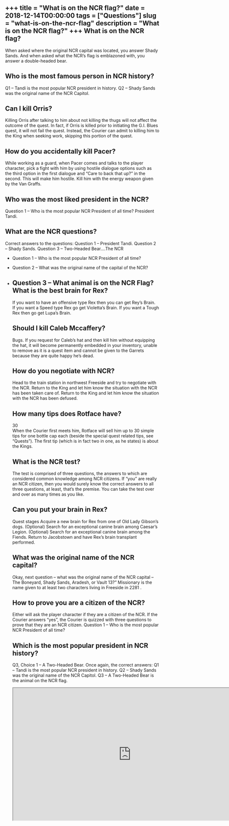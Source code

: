 +++
title = "What is on the NCR flag?"
date = 2018-12-14T00:00:00
tags = ["Questions"]
slug = "what-is-on-the-ncr-flag"
description = "What is on the NCR flag?"
+++
What is on the NCR flag?
------------------------

When asked where the original NCR capital was located, you answer Shady Sands. And when asked what the NCR’s flag is emblazoned with, you answer a double-headed bear.

Who is the most famous person in NCR history?
---------------------------------------------

Q1 – Tandi is the most popular NCR president in history. Q2 – Shady Sands was the original name of the NCR Capitol.

Can I kill Orris?
-----------------

Killing Orris after talking to him about not killing the thugs will not affect the outcome of the quest. In fact, if Orris is killed prior to initiating the G.I. Blues quest, it will not fail the quest. Instead, the Courier can admit to killing him to the King when seeking work, skipping this portion of the quest.

How do you accidentally kill Pacer?
-----------------------------------

While working as a guard, when Pacer comes and talks to the player character, pick a fight with him by using hostile dialogue options such as the third option in the first dialogue and “Care to back that up?” in the second. This will make him hostile. Kill him with the energy weapon given by the Van Graffs.

Who was the most liked president in the NCR?
--------------------------------------------

Question 1 – Who is the most popular NCR President of all time? President Tandi.

What are the NCR questions?
---------------------------

Correct answers to the questions: Question 1 – President Tandi. Question 2 – Shady Sands. Question 3 – Two-Headed Bear….The NCR

- Question 1 – Who is the most popular NCR President of all time?
- Question 2 – What was the original name of the capital of the NCR?
- Question 3 – What animal is on the NCR Flag? What is the best brain for Rex?
    -------------------------------
    
    If you want to have an offensive type Rex then you can get Rey’s Brain. If you want a Speed type Rex go get Violetta’s Brain. If you want a Tough Rex then go get Lupa’s Brain.
    
    Should I kill Caleb Mccaffery?
    ------------------------------
    
    Bugs. If you request for Caleb’s hat and then kill him without equipping the hat, it will become permanently embedded in your inventory, unable to remove as it is a quest item and cannot be given to the Garrets because they are quite happy he’s dead.
    
    How do you negotiate with NCR?
    ------------------------------
    
    Head to the train station in northwest Freeside and try to negotiate with the NCR. Return to the King and let him know the situation with the NCR has been taken care of. Return to the King and let him know the situation with the NCR has been defused.
    
    How many tips does Rotface have?
    --------------------------------
    
    30  
    When the Courier first meets him, Rotface will sell him up to 30 simple tips for one bottle cap each (beside the special quest related tips, see “Quests”). The first tip (which is in fact two in one, as he states) is about the Kings.
    
    What is the NCR test?
    ---------------------
    
    The test is comprised of three questions, the answers to which are considered common knowledge among NCR citizens. If “you” are really an NCR citizen, then you would surely know the correct answers to all three questions, at least, that’s the premise. You can take the test over and over as many times as you like.
    
    Can you put your brain in Rex?
    ------------------------------
    
    Quest stages Acquire a new brain for Rex from one of Old Lady Gibson’s dogs. (Optional) Search for an exceptional canine brain among Caesar’s Legion. (Optional) Search for an exceptional canine brain among the Fiends. Return to Jacobstown and have Rex’s brain transplant performed.
    
    What was the original name of the NCR capital?
    ----------------------------------------------
    
    Okay, next question – what was the original name of the NCR capital – The Boneyard, Shady Sands, Aradesh, or Vault 13?” Missionary is the name given to at least two characters living in Freeside in 2281 .
    
    How to prove you are a citizen of the NCR?
    ------------------------------------------
    
    Either will ask the player character if they are a citizen of the NCR. If the Courier answers “yes”, the Courier is quizzed with three questions to prove that they are an NCR citizen. Question 1 – Who is the most popular NCR President of all time?
    
    Which is the most popular president in NCR history?
    ---------------------------------------------------
    
    Q3, Choice 1 – A Two-Headed Bear. Once again, the correct answers: Q1 – Tandi is the most popular NCR president in history. Q2 – Shady Sands was the original name of the NCR Capitol. Q3 – A Two-Headed Bear is the animal on the NCR flag.
    
    <iframe allow="accelerometer; autoplay; clipboard-write; encrypted-media; gyroscope; picture-in-picture" allowfullscreen="" class="__youtube_prefs__  epyt-is-override  no-lazyload" data-no-lazy="1" data-origheight="433" data-origwidth="770" data-skipgform_ajax_framebjll="" height="433" id="_ytid_11665" loading="lazy" src="https://www.youtube.com/embed/Vxj7wMRkats?enablejsapi=1&autoplay=0&cc_load_policy=0&cc_lang_pref=&iv_load_policy=1&loop=0&modestbranding=0&rel=1&fs=1&playsinline=0&autohide=2&theme=dark&color=red&controls=1&" title="YouTube player" width="770"></iframe>